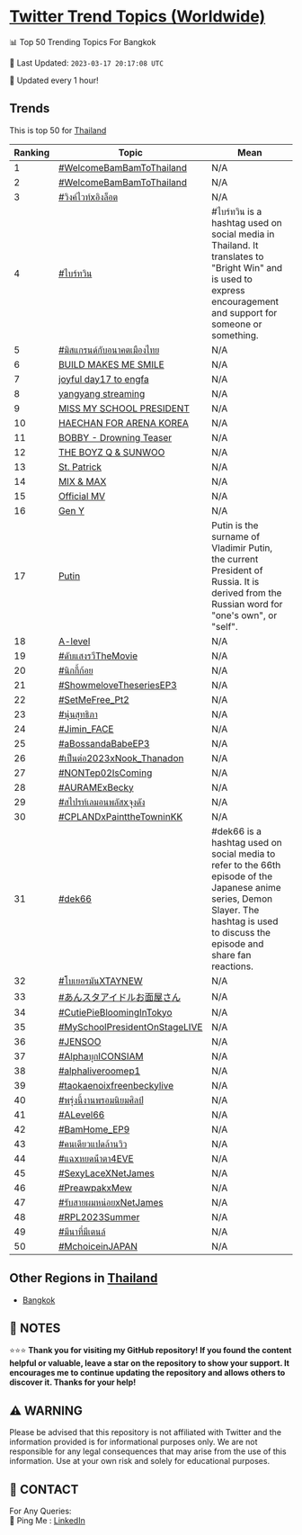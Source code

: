 [Twitter Trend Topics (Worldwide)](https://github.com/ErcinDedeoglu/Twitter-Trend-Topics)
==========


📊 Top 50 Trending Topics For Bangkok

📆 Last Updated: `2023-03-17 20:17:08 UTC`

🔧 Updated every 1 hour!


## Trends

This is top 50 for [Thailand](</Thailand>)

| Ranking | Topic | Mean |
| ------- | ------------ | ------------ |
| 1 | [#WelcomeBamBamToThailand](http://twitter.com/search?q=%23WelcomeBamBamToThailand) | N/A |
| 2 | [#WelcomeBamBamToThailand](http://twitter.com/search?q=%23WelcomeBamBamToThailand) | N/A |
| 3 | [#วิงค์ไวท์xอิงล็อต](http://twitter.com/search?q=%23%e0%b8%a7%e0%b8%b4%e0%b8%87%e0%b8%84%e0%b9%8c%e0%b9%84%e0%b8%a7%e0%b8%97%e0%b9%8cx%e0%b8%ad%e0%b8%b4%e0%b8%87%e0%b8%a5%e0%b9%87%e0%b8%ad%e0%b8%95) | N/A |
| 4 | [#ไบร์ทวิน](http://twitter.com/search?q=%23%e0%b9%84%e0%b8%9a%e0%b8%a3%e0%b9%8c%e0%b8%97%e0%b8%a7%e0%b8%b4%e0%b8%99) | #ไบร์ทวิน is a hashtag used on social media in Thailand. It translates to "Bright Win" and is used to express encouragement and support for someone or something. |
| 5 | [#มิสแกรนด์กับอนาคตเมืองไทย](http://twitter.com/search?q=%23%e0%b8%a1%e0%b8%b4%e0%b8%aa%e0%b9%81%e0%b8%81%e0%b8%a3%e0%b8%99%e0%b8%94%e0%b9%8c%e0%b8%81%e0%b8%b1%e0%b8%9a%e0%b8%ad%e0%b8%99%e0%b8%b2%e0%b8%84%e0%b8%95%e0%b9%80%e0%b8%a1%e0%b8%b7%e0%b8%ad%e0%b8%87%e0%b9%84%e0%b8%97%e0%b8%a2) | N/A |
| 6 | [BUILD MAKES ME SMILE](http://twitter.com/search?q=BUILD+MAKES+ME+SMILE) | N/A |
| 7 | [joyful day17 to engfa](http://twitter.com/search?q=joyful+day17+to+engfa) | N/A |
| 8 | [yangyang streaming](http://twitter.com/search?q=yangyang+streaming) | N/A |
| 9 | [MISS MY SCHOOL PRESIDENT](http://twitter.com/search?q=MISS+MY+SCHOOL+PRESIDENT) | N/A |
| 10 | [HAECHAN FOR ARENA KOREA](http://twitter.com/search?q=HAECHAN+FOR+ARENA+KOREA) | N/A |
| 11 | [BOBBY - Drowning Teaser](http://twitter.com/search?q=BOBBY+-+Drowning+Teaser) | N/A |
| 12 | [THE BOYZ Q & SUNWOO](http://twitter.com/search?q=THE+BOYZ+Q+%26+SUNWOO) | N/A |
| 13 | [St. Patrick](http://twitter.com/search?q=St.+Patrick) | N/A |
| 14 | [MIX & MAX](http://twitter.com/search?q=MIX+%26+MAX) | N/A |
| 15 | [Official MV](http://twitter.com/search?q=Official+MV) | N/A |
| 16 | [Gen Y](http://twitter.com/search?q=Gen+Y) | N/A |
| 17 | [Putin](http://twitter.com/search?q=Putin) | Putin is the surname of Vladimir Putin, the current President of Russia. It is derived from the Russian word for "one's own", or "self". |
| 18 | [A-level](http://twitter.com/search?q=A-level) | N/A |
| 19 | [#ดับแสงรวีTheMovie](http://twitter.com/search?q=%23%e0%b8%94%e0%b8%b1%e0%b8%9a%e0%b9%81%e0%b8%aa%e0%b8%87%e0%b8%a3%e0%b8%a7%e0%b8%b5TheMovie) | N/A |
| 20 | [#นิกกี้ก้อย](http://twitter.com/search?q=%23%e0%b8%99%e0%b8%b4%e0%b8%81%e0%b8%81%e0%b8%b5%e0%b9%89%e0%b8%81%e0%b9%89%e0%b8%ad%e0%b8%a2) | N/A |
| 21 | [#ShowmeloveTheseriesEP3](http://twitter.com/search?q=%23ShowmeloveTheseriesEP3) | N/A |
| 22 | [#SetMeFree_Pt2](http://twitter.com/search?q=%23SetMeFree_Pt2) | N/A |
| 23 | [#นุ่นสุทธิภา](http://twitter.com/search?q=%23%e0%b8%99%e0%b8%b8%e0%b9%88%e0%b8%99%e0%b8%aa%e0%b8%b8%e0%b8%97%e0%b8%98%e0%b8%b4%e0%b8%a0%e0%b8%b2) | N/A |
| 24 | [#Jimin_FACE](http://twitter.com/search?q=%23Jimin_FACE) | N/A |
| 25 | [#aBossandaBabeEP3](http://twitter.com/search?q=%23aBossandaBabeEP3) | N/A |
| 26 | [#เป็นต่อ2023xNook_Thanadon](http://twitter.com/search?q=%23%e0%b9%80%e0%b8%9b%e0%b9%87%e0%b8%99%e0%b8%95%e0%b9%88%e0%b8%ad2023xNook_Thanadon) | N/A |
| 27 | [#NONTep02IsComing](http://twitter.com/search?q=%23NONTep02IsComing) | N/A |
| 28 | [#AURAMExBecky](http://twitter.com/search?q=%23AURAMExBecky) | N/A |
| 29 | [#สไปรท์เลมอนพลัสxจุงดัง](http://twitter.com/search?q=%23%e0%b8%aa%e0%b9%84%e0%b8%9b%e0%b8%a3%e0%b8%97%e0%b9%8c%e0%b9%80%e0%b8%a5%e0%b8%a1%e0%b8%ad%e0%b8%99%e0%b8%9e%e0%b8%a5%e0%b8%b1%e0%b8%aax%e0%b8%88%e0%b8%b8%e0%b8%87%e0%b8%94%e0%b8%b1%e0%b8%87) | N/A |
| 30 | [#CPLANDxPainttheTowninKK](http://twitter.com/search?q=%23CPLANDxPainttheTowninKK) | N/A |
| 31 | [#dek66](http://twitter.com/search?q=%23dek66) | #dek66 is a hashtag used on social media to refer to the 66th episode of the Japanese anime series, Demon Slayer. The hashtag is used to discuss the episode and share fan reactions. |
| 32 | [#โบเยอรมันXTAYNEW](http://twitter.com/search?q=%23%e0%b9%82%e0%b8%9a%e0%b9%80%e0%b8%a2%e0%b8%ad%e0%b8%a3%e0%b8%a1%e0%b8%b1%e0%b8%99XTAYNEW) | N/A |
| 33 | [#あんスタアイドルお面屋さん](http://twitter.com/search?q=%23%e3%81%82%e3%82%93%e3%82%b9%e3%82%bf%e3%82%a2%e3%82%a4%e3%83%89%e3%83%ab%e3%81%8a%e9%9d%a2%e5%b1%8b%e3%81%95%e3%82%93) | N/A |
| 34 | [#CutiePieBloomingInTokyo](http://twitter.com/search?q=%23CutiePieBloomingInTokyo) | N/A |
| 35 | [#MySchoolPresidentOnStageLIVE](http://twitter.com/search?q=%23MySchoolPresidentOnStageLIVE) | N/A |
| 36 | [#JENSOO](http://twitter.com/search?q=%23JENSOO) | N/A |
| 37 | [#AlphaบุกICONSIAM](http://twitter.com/search?q=%23Alpha%e0%b8%9a%e0%b8%b8%e0%b8%81ICONSIAM) | N/A |
| 38 | [#alphaliveroomep1](http://twitter.com/search?q=%23alphaliveroomep1) | N/A |
| 39 | [#taokaenoixfreenbeckylive](http://twitter.com/search?q=%23taokaenoixfreenbeckylive) | N/A |
| 40 | [#พรุ่งนี้งานพรอมนิยมศิลป์](http://twitter.com/search?q=%23%e0%b8%9e%e0%b8%a3%e0%b8%b8%e0%b9%88%e0%b8%87%e0%b8%99%e0%b8%b5%e0%b9%89%e0%b8%87%e0%b8%b2%e0%b8%99%e0%b8%9e%e0%b8%a3%e0%b8%ad%e0%b8%a1%e0%b8%99%e0%b8%b4%e0%b8%a2%e0%b8%a1%e0%b8%a8%e0%b8%b4%e0%b8%a5%e0%b8%9b%e0%b9%8c) | N/A |
| 41 | [#ALevel66](http://twitter.com/search?q=%23ALevel66) | N/A |
| 42 | [#BamHome_EP9](http://twitter.com/search?q=%23BamHome_EP9) | N/A |
| 43 | [#คนเดียวแปดล้านวิว](http://twitter.com/search?q=%23%e0%b8%84%e0%b8%99%e0%b9%80%e0%b8%94%e0%b8%b5%e0%b8%a2%e0%b8%a7%e0%b9%81%e0%b8%9b%e0%b8%94%e0%b8%a5%e0%b9%89%e0%b8%b2%e0%b8%99%e0%b8%a7%e0%b8%b4%e0%b8%a7) | N/A |
| 44 | [#แฉxหยดน้ําตา4EVE](http://twitter.com/search?q=%23%e0%b9%81%e0%b8%89x%e0%b8%ab%e0%b8%a2%e0%b8%94%e0%b8%99%e0%b9%89%e0%b9%8d%e0%b8%b2%e0%b8%95%e0%b8%b24EVE) | N/A |
| 45 | [#SexyLaceXNetJames](http://twitter.com/search?q=%23SexyLaceXNetJames) | N/A |
| 46 | [#PreawpakxMew](http://twitter.com/search?q=%23PreawpakxMew) | N/A |
| 47 | [#รับสายผมหน่อยxNetJames](http://twitter.com/search?q=%23%e0%b8%a3%e0%b8%b1%e0%b8%9a%e0%b8%aa%e0%b8%b2%e0%b8%a2%e0%b8%9c%e0%b8%a1%e0%b8%ab%e0%b8%99%e0%b9%88%e0%b8%ad%e0%b8%a2xNetJames) | N/A |
| 48 | [#RPL2023Summer](http://twitter.com/search?q=%23RPL2023Summer) | N/A |
| 49 | [#มีนาที่มีเตนล์](http://twitter.com/search?q=%23%e0%b8%a1%e0%b8%b5%e0%b8%99%e0%b8%b2%e0%b8%97%e0%b8%b5%e0%b9%88%e0%b8%a1%e0%b8%b5%e0%b9%80%e0%b8%95%e0%b8%99%e0%b8%a5%e0%b9%8c) | N/A |
| 50 | [#MchoiceinJAPAN](http://twitter.com/search?q=%23MchoiceinJAPAN) | N/A |



## Other Regions in [Thailand](</Thailand>)

* [Bangkok](</Thailand/Bangkok.md>)



## 📝 NOTES

⭐⭐⭐ **Thank you for visiting my GitHub repository! If you found the content helpful or valuable, leave a star on the repository to show your support. It encourages me to continue updating the repository and allows others to discover it. Thanks for your help!**


## ⚠️ WARNING

Please be advised that this repository is not affiliated with Twitter and the information provided is for informational purposes only. We are not responsible for any legal consequences that may arise from the use of this information. Use at your own risk and solely for educational purposes.


## 📨 CONTACT

 For Any Queries:  
            🏓 Ping Me : [LinkedIn](https://www.linkedin.com/in/ercindedeoglu/)

